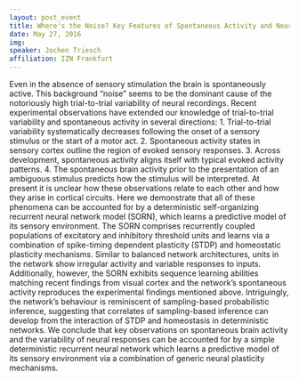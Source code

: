 ```yaml
---
layout: post_event
title: Where's the Noise? Key Features of Spontaneous Activity and Neural Variability Arise through Learning in a Deterministic Network
date: May 27, 2016
img:
speaker: Jochen Triesch
affiliation: IZN Frankfurt
---
```

Even in the absence of sensory stimulation the brain is spontaneously active. This background “noise” seems to be the dominant cause of the notoriously high trial-to-trial variability of neural recordings. Recent experimental observations have extended our knowledge of trial-to-trial variability and spontaneous activity in several directions: 1. Trial-to-trial variability systematically decreases following the onset of a sensory stimulus or the start of a motor act. 2. Spontaneous activity states in sensory cortex outline the region of evoked sensory responses. 3. Across development, spontaneous activity aligns itself with typical evoked activity patterns. 4. The spontaneous brain activity prior to the presentation of an ambiguous stimulus predicts how the stimulus will be interpreted. At present it is unclear how these observations relate to each other and how they arise in cortical circuits. Here we demonstrate that all of these phenomena can be accounted for by a deterministic self-organizing recurrent neural network model (SORN), which learns a predictive model of its sensory environment. The SORN comprises recurrently coupled populations of excitatory and inhibitory threshold units and learns via a combination of spike-timing dependent plasticity (STDP) and homeostatic plasticity mechanisms. Similar to balanced network architectures, units in the network show irregular activity and variable responses to inputs. Additionally, however, the SORN exhibits sequence learning abilities matching recent findings from visual cortex and the network’s spontaneous activity reproduces the experimental findings mentioned above. Intriguingly, the network’s behaviour is reminiscent of sampling-based probabilistic inference, suggesting that correlates of sampling-based inference can develop from the interaction of STDP and homeostasis in deterministic networks. We conclude that key observations on spontaneous brain activity and the variability of neural responses can be accounted for by a simple deterministic recurrent neural network which learns a predictive model of its sensory environment via a combination of generic neural plasticity mechanisms.​ 
